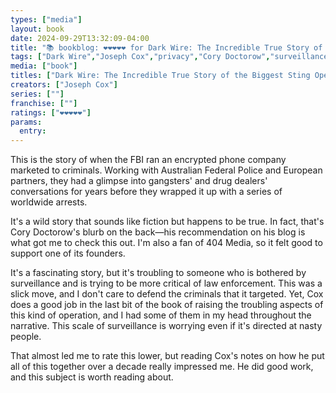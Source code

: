 ```yaml
---
types: ["media"]
layout: book
date: 2024-09-29T13:32:09-04:00
title: "📚 bookblog: ❤️❤️❤️❤️❤️ for Dark Wire: The Incredible True Story of the Biggest Sting Operation Ever, by Joseph Cox"
tags: ["Dark Wire","Joseph Cox","privacy","Cory Doctorow","surveillance","FBI"]
media: ["book"]
titles: ["Dark Wire: The Incredible True Story of the Biggest Sting Operation Ever"]
creators: ["Joseph Cox"]
series: [""]
franchise: [""]
ratings: ["❤️❤️❤️❤️❤️"]
params:
  entry:
---
```


This is the story of when the FBI ran an encrypted phone company marketed to criminals. Working with Australian Federal Police and European partners, they had a glimpse into gangsters' and drug dealers' conversations for years before they wrapped it up with a series of worldwide arrests. 

It's a wild story that sounds like fiction but happens to be true. In fact, that's Cory Doctorow's blurb on the back—his recommendation on his blog is what got me to check this out. I'm also a fan of 404 Media, so it felt good to support one of its founders.

It's a fascinating story, but it's troubling to someone who is bothered by surveillance and is trying to be more critical of law enforcement. This was a slick move, and I don't care to defend the criminals that it targeted. Yet, Cox does a good job in the last bit of the book of raising the troubling aspects of this kind of operation, and I had some of them in my head throughout the narrative. This scale of surveillance is worrying even if it's directed at nasty people.

That almost led me to rate this lower, but reading Cox's notes on how he put all of this together over a decade really impressed me. He did good work, and this subject is worth reading about.
